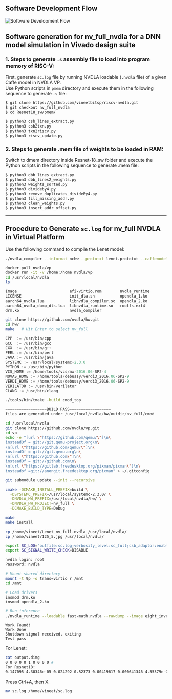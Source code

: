 
## Software Development Flow
![Software Development Flow](https://github.com/vineetbitsp/riscv-nvdla/blob/nv_small_nvdla/docs/images/SW_flow.jpg)



## Software generation for nv_full_nvdla for a DNN model simulation in Vivado design suite
### 1. Steps to generate `.s` assembly file to load into program memory of RISC-V:
First, generate `sc.log` file by running NVDLA loadable (`.nvdla` file) of a given Caffe model in NVDLA VP.  
Use Python scripts in `pmem` directory and execute them in the following sequence to generate `.s` file:

```bash
$ git clone https://github.com/vineetbitsp/riscv-nvdla.git
$ git checkout nv_full_nvdla
$ cd Resnet18_sw/pmem/

$ python3 csb_lines_extract.py
$ python3 csb2txn.py 
$ python3 txn2riscv.py 
$ python3 riscv_update.py
```
### 2. Steps to generate .mem file of weights to be loaded in RAM:
Switch to dmem directory inside Resnet-18_sw folder and execute the Python scripts in the following sequence to generate .mem file:
```bash
$ python3 dbb_lines_extract.py
$ python3 dbb_lines2_weights.py
$ python3 weights_sorted.py
$ python3 divideby4.py
$ python3 remove_duplicates_divideBy4.py
$ python3 fill_missing_addr.py
$ python3 clean_weights.py
$ python3 insert_addr_offset.py
```



---

## Procedure to Generate `sc.log` for **nv_full** NVDLA in Virtual Platform


Use the following command to compile the Lenet model:
```bash
./nvdla_compiler --informat nchw --prototxt lenet.prototxt --caffemodel lenet.caffemodel
```
```bash
docker pull nvdla/vp
docker run -it -v /home:/home nvdla/vp
cd /usr/local/nvdla
ls

Image                       efi-virtio.rom        nvdla_runtime
LICENSE                     init_dla.sh           opendla_1.ko
aarch64_nvdla.lua           libnvdla_compiler.so  opendla_2.ko
aarch64_nvdla_dump_dts.lua  libnvdla_runtime.so   rootfs.ext4
drm.ko                      nvdla_compiler
```

```bash
git clone https://github.com/nvdla/hw.git
cd hw/
make   # Hit Enter to select nv_full
```
```swift
CPP  := /usr/bin/cpp
GCC  := /usr/bin/gcc
CXX  := /usr/bin/g++
PERL := /usr/bin/perl
JAVA := /usr/bin/java
SYSTEMC := /usr/local/systemc-2.3.0
PYTHON := /usr/bin/python
VCS_HOME := /home/tools/vcs/mx-2016.06-SP2-4
NOVAS_HOME := /home/tools/debussy/verdi3_2016.06-SP2-9
VERDI_HOME := /home/tools/debussy/verdi3_2016.06-SP2-9
VERILATOR := /usr/bin/verilator
CLANG := /usr/bin/clang
```
```bash
./tools/bin/tmake -build cmod_top
```
```swift
==================BUILD PASS==================
files are generated under /usr/local/nvdla/hw/outdir/nv_full/cmod
```
```bash
cd /usr/local/nvdla
git clone https://github.com/nvdla/vp.git
cd vp
echo -e "[url \"https://github.com/qemu/\"]\n\
insteadOf = git://git.qemu-project.org\n\
\n[url \"https://github.com/qemu/\"]\n\
insteadOf = git://git.qemu.org\n\
\n[url \"https://github.com\"]\n\
insteadOf = git://github.com\n\
\n[url \"https://gitlab.freedesktop.org/pixman/pixman\"]\n\
insteadof =git://anongit.freedesktop.org/pixman" > ~/.gitconfig

git submodule update --init --recursive

cmake -DCMAKE_INSTALL_PREFIX=build \
  -DSYSTEMC_PREFIX=/usr/local/systemc-2.3.0/ \
  -DNVDLA_HW_PREFIX=/usr/local/nvdla/hw/ \
  -DNVDLA_HW_PROJECT=nv_full \
  -DCMAKE_BUILD_TYPE=Debug

make
make install

cp /home/vineet/Lenet_nv_full.nvdla /usr/local/nvdla/
cp /home/vineet/125_5.jpg /usr/local/nvdla/

export SC_LOG="outfile:sc.log;verbosity_level:sc_full;csb_adaptor:enable;dbb_adaptor:enable"
export SC_SIGNAL_WRITE_CHECK=DISABLE

nvdla login: root
Password: nvdla

# Mount shared directory
mount -t 9p -o trans=virtio r /mnt
cd /mnt

# Load drivers
insmod drm.ko 
insmod opendla_2.ko 

# Run inference
./nvdla_runtime --loadable fast-math.nvdla --rawdump --image eight_invert.pgm
```
```pgsql
Work Found!
Work Done
Shutdown signal received, exiting
Test pass
```
For  Lenet:
```bash
cat output.dimg
0 0 0 0 0 1 0 0 0 0 #
For Resnet18:
0.147095 4.30346e-05 0.024292 0.82373 0.00419617 0.000641346 4.55379e-05 3.62396e-05 5.84126e-06 1.43051e-06 #
```
Press Ctrl+A, then X.

```bash
mv sc.log /home/vineet/sc.log
```
